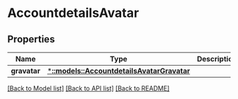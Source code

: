 # AccountdetailsAvatar

## Properties

Name | Type | Description | Notes
------------ | ------------- | ------------- | -------------
**gravatar** | [***::models::AccountdetailsAvatarGravatar**](accountdetails_avatar_gravatar.md) |  | [optional] 

[[Back to Model list]](../README.md#documentation-for-models) [[Back to API list]](../README.md#documentation-for-api-endpoints) [[Back to README]](../README.md)


